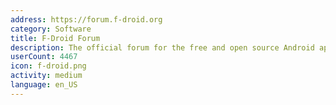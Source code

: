 ```yaml
---
address: https://forum.f-droid.org
category: Software
title: F-Droid Forum
description: The official forum for the free and open source Android app repository
userCount: 4467
icon: f-droid.png
activity: medium
language: en_US
---
```

